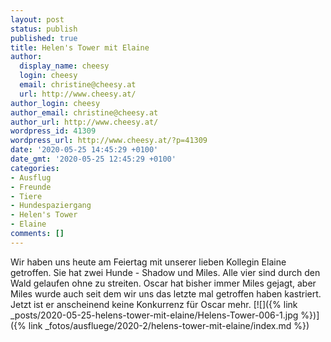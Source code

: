 ```yaml
---
layout: post
status: publish
published: true
title: Helen's Tower mit Elaine
author:
  display_name: cheesy
  login: cheesy
  email: christine@cheesy.at
  url: http://www.cheesy.at/
author_login: cheesy
author_email: christine@cheesy.at
author_url: http://www.cheesy.at/
wordpress_id: 41309
wordpress_url: http://www.cheesy.at/?p=41309
date: '2020-05-25 14:45:29 +0100'
date_gmt: '2020-05-25 12:45:29 +0100'
categories:
- Ausflug
- Freunde
- Tiere
- Hundespaziergang
- Helen's Tower
- Elaine
comments: []
---
```

Wir haben uns heute am Feiertag mit unserer lieben Kollegin Elaine getroffen. Sie hat zwei Hunde - Shadow und Miles. Alle vier sind durch den Wald gelaufen ohne zu streiten. Oscar hat bisher immer Miles gejagt, aber Miles wurde auch seit dem wir uns das letzte mal getroffen haben kastriert. Jetzt ist er anscheinend keine Konkurrenz für Oscar mehr.
[![]({% link _posts/2020-05-25-helens-tower-mit-elaine/Helens-Tower-006-1.jpg %})]({% link _fotos/ausfluege/2020-2/helens-tower-mit-elaine/index.md %})
